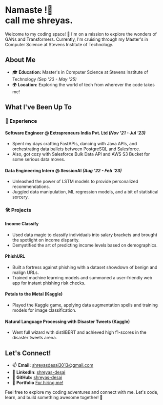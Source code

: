 # Namaste !🙏</br> call me shreyas.

Welcome to my coding space! 🚀 I'm on a mission to explore the wonders of GANs and Transformers. Currently, I'm cruising through my Master's in Computer Science at Stevens Institute of Technology.



## About Me

- 🎓 **Education:** Master's in Computer Science at Stevens Institute of Technology *(Sep '23 - May '25)*
- 🌍 **Location:** Exploring the world of tech from wherever the code takes me!

## What I've Been Up To

### 🚀 Experience

#### Software Engineer @ Extrapreneurs India Pvt. Ltd *(Nov '21 - Jul '23)*
- Spent my days crafting FastAPIs, dancing with Java APIs, and orchestrating data ballets between PostgreSQL and Salesforce.
- Also, got cozy with Salesforce Bulk Data API and AWS S3 Bucket for some serious data moves.

#### Data Engineering Intern @ SessionAI *(Aug '22 - Feb '23)*
- Unleashed the power of LSTM models to provide personalized recommendations.
- Juggled data manipulation, ML regression models, and a bit of statistical sorcery.

### 🛠️ Projects

#### Income Classify
- Used data magic to classify individuals into salary brackets and brought the spotlight on income disparity.
- Demystified the art of predicting income levels based on demographics.

#### PhishURL
- Built a fortress against phishing with a dataset showdown of benign and malign URLs.
- Trained machine learning models and summoned a user-friendly web app for instant phishing risk checks.

#### Petals to the Metal (Kaggle)
- Played the Kaggle game, applying data augmentation spells and training models for image classification.

#### Natural Language Processing with Disaster Tweets (Kaggle)
- Went full wizard with distilBERT and achieved high f1-scores in the disaster tweets arena.

## Let's Connect!

- 📫 **Email:** shreyasdesai3013@gmail.com
- 💼 **LinkedIn:** [shreyas-desai](https://www.linkedin.com/in/shreyas-desai/)
- 🐙 **GitHub:** [shreyas-desai](https://github.com/shreyas-desai/)
- 🏢 **Portfolio** [For hiring me!](https://shreyas-desai.github.io/)

Feel free to explore my coding adventures and connect with me. Let's code, learn, and build something awesome together! 🚀

